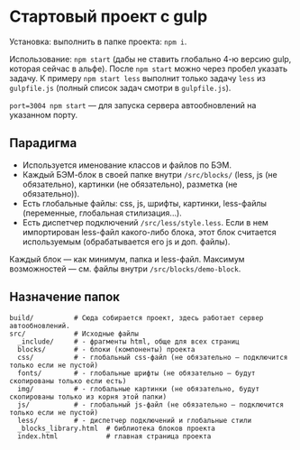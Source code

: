 # Стартовый проект с gulp

Установка: выполнить в папке проекта: `npm i`.

Использование: `npm start` (дабы не ставить глобально 4-ю версию gulp, которая сейчас в альфе). После `npm start` можно через пробел указать задачу. К примеру `npm start less` выполнит только задачу `less` из `gulpfile.js` (полный список задач смотри в `gulpfile.js`).

`port=3004 npm start` — для запуска сервера автообновлений на указанном порту.



## Парадигма

- Используется именование классов и файлов по БЭМ.
- Каждый БЭМ-блок в своей папке внутри `/src/blocks/` (less, js (не обязательно), картинки (не обязательно), разметка (не обязательно)).
- Есть глобальные файлы: css, js, шрифты, картинки, less-файлы (переменные, глобальная стилизация...).
- Есть диспетчер подключений `/src/less/style.less`. Если в нем импортирован less-файл какого-либо блока, этот блок считается используемым (обрабатывается его js и доп. файлы).

Каждый блок — как минимум, папка и less-файл. Максимум возможностей — см. файлы внутри `/src/blocks/demo-block`.



## Назначение папок

```
build/          # Сюда собирается проект, здесь работает сервер автообновлений.
src/            # Исходные файлы
  _include/     # - фрагменты html, обще для всех страниц
  blocks/       # - блоки (компоненты) проекта
  css/          # - глобальный css-файл (не обязательно — подключится только если не пустой)
  fonts/        # - глобальные шрифты (не обязательно — будут скопированы только если есть)
  img/          # - глобальные картинки (не обязательно, будут скопированы только из корня этой папки)
  js/           # - глобальный js-файл (не обязательно — подключится только если не пустой)
  less/         # - диспетчер подключений и глобальные стили
  _blocks_library.html  # библиотека блоков проекта
  index.html            # главная страница проекта
```

